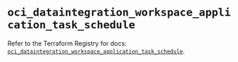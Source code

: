 # `oci_dataintegration_workspace_application_task_schedule`

Refer to the Terraform Registry for docs: [`oci_dataintegration_workspace_application_task_schedule`](https://registry.terraform.io/providers/oracle/oci/6.18.0/docs/resources/dataintegration_workspace_application_task_schedule).

